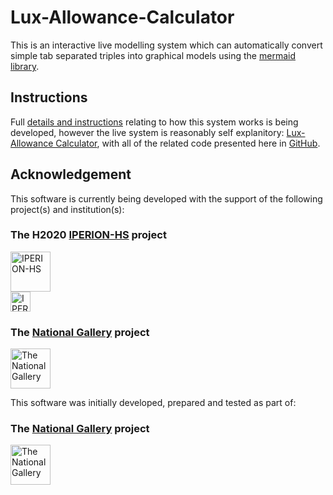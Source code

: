 # Lux-Allowance-Calculator

This is an interactive live modelling system which can automatically convert simple tab separated triples into graphical models using the [mermaid library](https://mermaid-js.github.io/mermaid). 

## Instructions
Full [details and instructions](https://jpadfield.github.io/Lux-Allowance-Calculator/instructions.html) relating to how this system works is being developed, however the live system is reasonably self explanitory: [Lux-Allowance Calculator](https://jpadfield.github.io/Lux-Allowance-Calculator/), with all of the related code presented here in [GitHub](https://github.com/jpadfield/Lux-Allowance-Calculator/).

## Acknowledgement

This software is currently being developed with the support of the following project(s) and institution(s):

### The H2020 [IPERION-HS](https://www.iperionhs.eu/) project
[<img height="64px" src="graphics/IPERION-HS%20Logo.png" alt="IPERION-HS">](https://www.iperionhs.eu/)<br/>
[<img height="32px" src="graphics/iperionhs-eu-tag2.png" alt="IPERION-HS">](https://www.iperionhs.eu/)

### The [National Gallery](https://www.nationalgallery.org.uk) project
[<img height="64px" src="graphics/ng-logo-black-100x40.png" alt="The National Gallery">](https://www.nationalgallery.org.uk/research)

This software was initially developed, prepared and tested as part of:

### The [National Gallery](https://www.nationalgallery.org.uk) project
[<img height="64px" src="graphics/ng-logo-black-100x40.png" alt="The National Gallery">](https://www.nationalgallery.org.uk/research)
